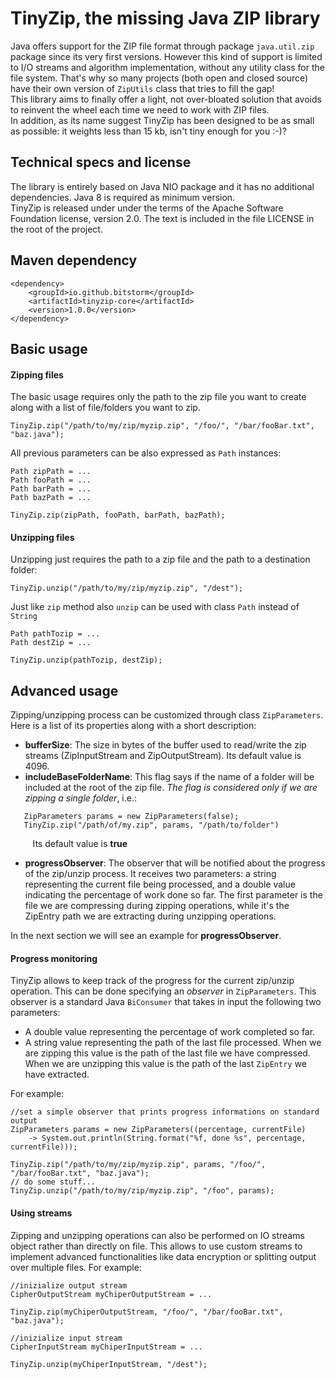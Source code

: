 # TinyZip, the missing Java ZIP library

Java offers support for the ZIP file format through package `java.util.zip` package since its very first versions. However this kind of support is limited to I/O streams and algorithm implementation, without any utility class for the file system.
That's why so many projects (both open and closed source) have their own version of `ZipUtils` class that tries to fill the gap!  
This library aims to finally offer a light, not over-bloated solution that avoids to reinvent the wheel each time we need to work with ZIP files.  
In addition, as its name suggest TinyZip has been designed to be as small as possible: it weights less than 15 kb, isn't tiny enough for you :-)?

## Technical specs and license

The library is entirely based on Java NIO package and it has no additional dependencies. Java 8 is required as minimum version.  
TinyZip is released under under the terms of the Apache Software Foundation license, version 2.0. The text is included in the file LICENSE in the root of the project.

## Maven dependency
```
<dependency>
	<groupId>io.github.bitstorm</groupId>
	<artifactId>tinyzip-core</artifactId>
	<version>1.0.0</version>
</dependency>	
```

## Basic usage

#### Zipping files

The basic usage requires only the path to the zip file you want to create along with a list of file/folders you want to zip.

```
TinyZip.zip("/path/to/my/zip/myzip.zip", "/foo/", "/bar/fooBar.txt", "baz.java");
```

All previous parameters can be also expressed as `Path` instances:

```
Path zipPath = ...
Path fooPath = ...
Path barPath = ...
Path bazPath = ...

TinyZip.zip(zipPath, fooPath, barPath, bazPath);
```

#### Unzipping files

Unzipping just requires the path to a zip file and the path to a destination folder:

```
TinyZip.unzip("/path/to/my/zip/myzip.zip", "/dest");
```

Just like `zip` method also `unzip` can be used with class `Path` instead of `String`

```
Path pathTozip = ...
Path destZip = ...

TinyZip.unzip(pathTozip, destZip);
```
## Advanced usage

Zipping/unzipping process can be customized through class `ZipParameters`. Here is a list of its properties along with a short description:

*  __bufferSize__: The size in bytes of the buffer used to read/write the zip streams (ZipInputStream and ZipOutputStream). Its default value is 4096.
*  __includeBaseFolderName__: This flag says if the name of a folder will be included at the root of the zip file. _The flag is considered only if we are zipping a single folder_, i.e.:

```
   ZipParameters params = new ZipParameters(false);
   TinyZip.zip("/path/of/my.zip", params, "/path/to/folder")
```

&nbsp;&nbsp;&nbsp;&nbsp;&nbsp;&nbsp;&nbsp;&nbsp;&nbsp;Its default value is __true__


*  __progressObserver__: The observer that will be notified about the progress of the zip/unzip process. It receives two
parameters: a string representing the current file being processed, and a double value indicating the percentage of work done so far. The first parameter is the file we are compressing during zipping operations, while it's the ZipEntry path we are extracting during unzipping operations.

In the next section we will see an example for __progressObserver__.

#### Progress monitoring
TinyZip allows to keep track of the progress for the current zip/unzip operation. This can be done specifying an _observer_ in `ZipParameters`. This observer is a standard Java `BiConsumer` that takes in input the following two parameters: 

* A double value representing the percentage of work completed so far.
* A string value representing the path of the last file processed. When we are zipping this value is the path of the last file we have compressed. When we are unzipping this value is the path of the last `ZipEntry` we have extracted. 

For example:

```
//set a simple observer that prints progress informations on standard output
ZipParameters params = new ZipParameters((percentage, currentFile) 
	-> System.out.println(String.format("%f, done %s", percentage, currentFile)));
	
TinyZip.zip("/path/to/my/zip/myzip.zip", params, "/foo/", "/bar/fooBar.txt", "baz.java");
// do some stuff...
TinyZip.unzip("/path/to/my/zip/myzip.zip", "/foo", params);		
```
#### Using streams
Zipping and unzipping operations can also be performed on IO streams object rather than directly on file. This allows to use custom streams to implement advanced functionalities like data encryption or splitting output over multiple files. For example:

```
//inizialize output stream
CipherOutputStream myChiperOutputStream = ...

TinyZip.zip(myChiperOutputStream, "/foo/", "/bar/fooBar.txt", "baz.java");

//inizialize input stream
CipherInputStream myChiperInputStream = ...

TinyZip.unzip(myChiperInputStream, "/dest");
```

